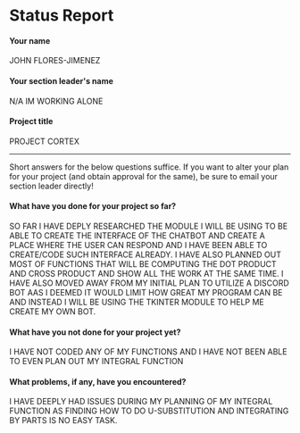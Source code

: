 # Status Report

#### Your name

JOHN FLORES-JIMENEZ

#### Your section leader's name

N/A IM WORKING ALONE

#### Project title

PROJECT CORTEX

***

Short answers for the below questions suffice. If you want to alter your plan for your project (and obtain approval for the same), be sure to email your section leader directly!

#### What have you done for your project so far?

SO FAR I HAVE DEPLY RESEARCHED THE MODULE I WILL BE USING TO BE ABLE TO CREATE THE INTERFACE OF THE CHATBOT AND CREATE A PLACE WHERE THE USER CAN RESPOND AND I HAVE BEEN ABLE TO CREATE/CODE SUCH INTERFACE ALREADY. I HAVE ALSO PLANNED OUT MOST OF FUNCTIONS THAT WILL BE COMPUTING THE DOT PRODUCT AND CROSS PRODUCT AND SHOW ALL THE WORK AT THE SAME TIME. I HAVE ALSO MOVED AWAY FROM MY INITIAL PLAN TO UTILIZE A DISCORD BOT AAS I DEEMED IT WOULD LIMIT HOW GREAT MY PROGRAM CAN BE AND INSTEAD I WILL BE USING THE TKINTER MODULE TO HELP ME CREATE MY OWN BOT.

#### What have you not done for your project yet?

I HAVE NOT CODED ANY OF MY FUNCTIONS AND I HAVE NOT BEEN ABLE TO EVEN PLAN OUT MY INTEGRAL FUNCTION

#### What problems, if any, have you encountered?

I HAVE DEEPLY HAD ISSUES DURING MY PLANNING OF MY INTEGRAL FUNCTION AS FINDING HOW TO DO U-SUBSTITUTION AND INTEGRATING BY PARTS IS NO EASY TASK.
